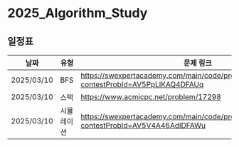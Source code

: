 # 2025_Algorithm_Study
## 일정표

| **날짜** | **유형**          | **문제 링크**                                         | 
| -------- | ------------------- | ----------------------------------------------------- | 
| 2025/03/10 | BFS | https://swexpertacademy.com/main/code/problem/problemDetail.do?contestProbId=AV5PpLlKAQ4DFAUq |
| 2025/03/10 | 스택 | https://www.acmicpc.net/problem/17298 |
| 2025/03/10 | 시뮬레이션 | https://swexpertacademy.com/main/code/problem/problemDetail.do?contestProbId=AV5V4A46AdIDFAWu |